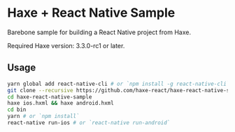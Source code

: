 # Haxe + React Native Sample

Barebone sample for building a React Native project from Haxe.

Required Haxe version: 3.3.0-rc1 or later.

## Usage

```bash
yarn global add react-native-cli # or `npm install -g react-native-cli`
git clone --recursive https://github.com/haxe-react/haxe-react-native-sample
cd haxe-react-native-sample
haxe ios.hxml && haxe android.hxml
cd bin
yarn # or `npm install`
react-native run-ios # or `react-native run-android`
```
